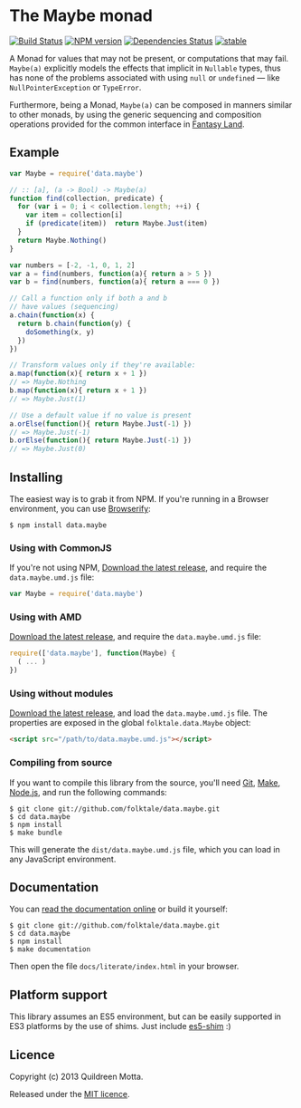 The Maybe monad
===============

[![Build Status](https://secure.travis-ci.org/folktale/data.maybe.png?branch=master)](https://travis-ci.org/folktale/data.maybe)
[![NPM version](https://badge.fury.io/js/data.maybe.png)](http://badge.fury.io/js/data.maybe)
[![Dependencies Status](https://david-dm.org/folktale/data.maybe.png)](https://david-dm.org/folktale/data.maybe)
[![stable](http://hughsk.github.io/stability-badges/dist/stable.svg)](http://github.com/hughsk/stability-badges)


A Monad for values that may not be present, or computations that may
fail. `Maybe(a)` explicitly models the effects that implicit in `Nullable`
types, thus has none of the problems associated with using `null` or
`undefined` — like `NullPointerException` or `TypeError`.

Furthermore, being a Monad, `Maybe(a)` can be composed in manners similar to
other monads, by using the generic sequencing and composition operations
provided for the common interface in
[Fantasy Land](https://github.com/fantasyland/fantasy-land).


## Example

```js
var Maybe = require('data.maybe')

// :: [a], (a -> Bool) -> Maybe(a)
function find(collection, predicate) {
  for (var i = 0; i < collection.length; ++i) {
    var item = collection[i]
    if (predicate(item))  return Maybe.Just(item)
  }
  return Maybe.Nothing()
}

var numbers = [-2, -1, 0, 1, 2]
var a = find(numbers, function(a){ return a > 5 })
var b = find(numbers, function(a){ return a === 0 })

// Call a function only if both a and b
// have values (sequencing)
a.chain(function(x) {
  return b.chain(function(y) {
    doSomething(x, y)
  })
})

// Transform values only if they're available:
a.map(function(x){ return x + 1 })
// => Maybe.Nothing
b.map(function(x){ return x + 1 })
// => Maybe.Just(1)

// Use a default value if no value is present
a.orElse(function(){ return Maybe.Just(-1) })
// => Maybe.Just(-1)
b.orElse(function(){ return Maybe.Just(-1) })
// => Maybe.Just(0)
```


## Installing

The easiest way is to grab it from NPM. If you're running in a Browser
environment, you can use [Browserify][]:

    $ npm install data.maybe


### Using with CommonJS

If you're not using NPM, [Download the latest release][release], and require
the `data.maybe.umd.js` file:

```js
var Maybe = require('data.maybe')
```


### Using with AMD

[Download the latest release][release], and require the `data.maybe.umd.js`
file:

```js
require(['data.maybe'], function(Maybe) {
  ( ... )
})
```


### Using without modules

[Download the latest release][release], and load the `data.maybe.umd.js`
file. The properties are exposed in the global `folktale.data.Maybe` object:

```html
<script src="/path/to/data.maybe.umd.js"></script>
```


### Compiling from source

If you want to compile this library from the source, you'll need [Git][],
[Make][], [Node.js][], and run the following commands:

    $ git clone git://github.com/folktale/data.maybe.git
    $ cd data.maybe
    $ npm install
    $ make bundle

This will generate the `dist/data.maybe.umd.js` file, which you can load in
any JavaScript environment.


## Documentation

You can [read the documentation online][docs] or build it yourself:

    $ git clone git://github.com/folktale/data.maybe.git
    $ cd data.maybe
    $ npm install
    $ make documentation

Then open the file `docs/literate/index.html` in your browser.


## Platform support

This library assumes an ES5 environment, but can be easily supported in ES3
platforms by the use of shims. Just include [es5-shim][] :)


## Licence

Copyright (c) 2013 Quildreen Motta.

Released under the [MIT licence](https://github.com/folktale/data.maybe/blob/master/LICENCE).

<!-- links -->
[Fantasy Land]: https://github.com/fantasyland/fantasy-land
[Browserify]: http://browserify.org/
[Git]: http://git-scm.com/
[Make]: http://www.gnu.org/software/make/
[Node.js]: http://nodejs.org/
[es5-shim]: https://github.com/kriskowal/es5-shim
[docs]: http://folktale.github.io/data.maybe
<!-- [release: https://github.com/folktale/data.maybe/releases/download/v$VERSION/data.maybe-$VERSION.tar.gz] -->
[release]: https://github.com/folktale/data.maybe/releases/download/v1.0.2/data.maybe-1.0.2.tar.gz
<!-- [/release] -->
